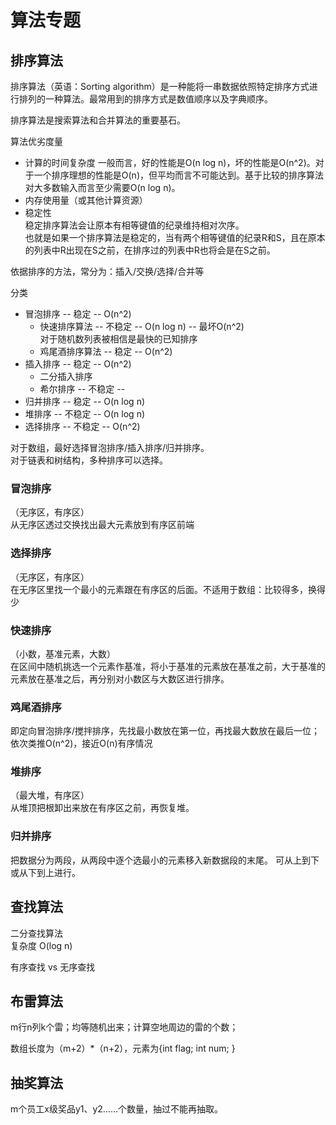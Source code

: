 # 算法专题

## 排序算法
排序算法（英语：Sorting algorithm）是一种能将一串数据依照特定排序方式进行排列的一种算法。最常用到的排序方式是数值顺序以及字典顺序。

排序算法是搜索算法和合并算法的重要基石。

算法优劣度量 
+ 计算的时间复杂度
一般而言，好的性能是O(n log n)，坏的性能是O(n^2)。对于一个排序理想的性能是O(n)，但平均而言不可能达到。基于比较的排序算法对大多数输入而言至少需要O(n log n)。
+ 内存使用量（或其他计算资源）  
+ 稳定性  
稳定排序算法会让原本有相等键值的纪录维持相对次序。  
也就是如果一个排序算法是稳定的，当有两个相等键值的纪录R和S，且在原本的列表中R出现在S之前，在排序过的列表中R也将会是在S之前。

依据排序的方法，常分为：插入/交换/选择/合并等
    
分类  
+ 冒泡排序 -- 稳定 -- O(n^2)  
    + 快速排序算法 -- 不稳定 -- O(n log n) -- 最坏O(n^2)  
        对于随机数列表被相信是最快的已知排序
    + 鸡尾酒排序算法 -- 稳定 -- O(n^2)
+ 插入排序 -- 稳定 -- O(n^2)
    + 二分插入排序
    + 希尔排序 -- 不稳定 -- 
+ 归并排序 -- 稳定 -- O(n log n)
+ 堆排序 -- 不稳定 -- O(n log n)
+ 选择排序 -- 不稳定 -- O(n^2)

对于数组，最好选择冒泡排序/插入排序/归并排序。  
对于链表和树结构，多种排序可以选择。  

### 冒泡排序
（无序区，有序区）  
从无序区透过交换找出最大元素放到有序区前端

### 选择排序
（无序区，有序区）  
在无序区里找一个最小的元素跟在有序区的后面。不适用于数组：比较得多，换得少

### 快速排序
（小数，基准元素，大数）  
在区间中随机挑选一个元素作基准，将小于基准的元素放在基准之前，大于基准的元素放在基准之后，再分别对小数区与大数区进行排序。

### 鸡尾酒排序
即定向冒泡排序/搅拌排序，先找最小数放在第一位，再找最大数放在最后一位；依次类推O(n^2)，接近O(n)有序情况

### 堆排序
（最大堆，有序区）  
从堆顶把根卸出来放在有序区之前，再恢复堆。

### 归并排序
把数据分为两段，从两段中逐个选最小的元素移入新数据段的末尾。
可从上到下或从下到上进行。

## 查找算法
二分查找算法  
复杂度 O(log n)

有序查找 vs 无序查找

## 布雷算法
m行n列k个雷；均等随机出来；计算空地周边的雷的个数；

数组长度为（m+2）*（n+2），元素为{int flag; int num; }

## 抽奖算法
m个员工x级奖品y1、y2……个数量，抽过不能再抽取。